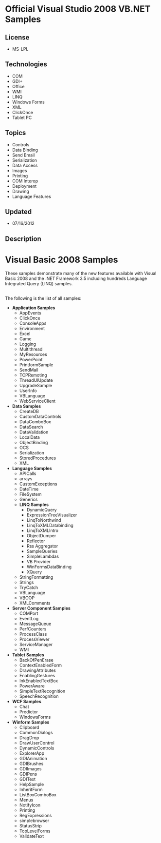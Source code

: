 # Official Visual Studio 2008 VB.NET Samples
## License
- MS-LPL
## Technologies
- COM
- GDI+
- Office
- WMI
- LINQ
- Windows Forms
- XML
- ClickOnce
- Tablet PC
## Topics
- Controls
- Data Binding
- Send Email
- Serialization
- Data Access
- Images
- Printing
- COM Interop
- Deployment
- Drawing
- Language Features
## Updated
- 07/16/2012
## Description

<h1><span class="externalLink">Visual Basic 2008 Samples</span></h1>
<p>These samples demonstrate many of the new features available with Visual Basic 2008 and the .NET Framework 3.5 including hundreds Language Integrated Query (LINQ) samples.</p>
<p><br>
The following is the list of all samples:</p>
<ul>
<li><strong>Application Samples</strong>
<ul>
<li>AppEvents </li><li>ClickOnce </li><li>ConsoleApps </li><li>Environment </li><li>Excel </li><li>Game </li><li>Logging </li><li>Multithread </li><li>MyResources </li><li>PowerPoint </li><li>PrintformSample </li><li>SendMail </li><li>TCPRemoting </li><li>ThreadUIUpdate </li><li>UpgradeSample </li><li>UserInfo </li><li>VBLanguage </li><li>WebServiceClient </li></ul>
</li><li><strong>Data Samples</strong>
<ul>
<li>CreateDB </li><li>CustomDataControls </li><li>DataComboBox </li><li>DataSearch </li><li>DataValidation </li><li>LocalData </li><li>ObjectBinding </li><li>OCS </li><li>Serialization </li><li>StoredProcedures </li><li>XML </li></ul>
</li><li><strong>Language Samples</strong>
<ul>
<li>APICalls </li><li>arrays </li><li>CustomExceptions </li><li>DateTime </li><li>FileSystem </li><li>Generics </li><li><strong>LINQ Samples</strong>
<ul>
<li>DynamicQuery </li><li>ExpressionTreeVisualizer </li><li>LinqToNorthwind </li><li>LinqToXMLDatabinding </li><li>LinqToXMLIntro </li><li>ObjectDumper </li><li>Reflector </li><li>Rss Aggregator </li><li>SampleQueries </li><li>SimpleLambdas </li><li>VB Provider </li><li>WinFormsDataBinding </li><li>XQuery </li></ul>
</li><li>StringFormatting </li><li>Strings </li><li>TryCatch </li><li>VBLanguage </li><li>VBOOP </li><li>XMLComments </li></ul>
</li><li><strong>Server Component Samples</strong>
<ul>
<li>COMPort </li><li>EventLog </li><li>MessageQueue </li><li>PerfCounters </li><li>ProcessClass </li><li>ProcessViewer </li><li>ServiceManager </li><li>WMI </li></ul>
</li><li><strong>Tablet Samples</strong>
<ul>
<li>BackOfPenErase </li><li>ContextEnabledForm </li><li>DrawingAttributes </li><li>EnablingGestures </li><li>InkEnabledTextBox </li><li>PowerAware </li><li>SimpleTextRecognition </li><li>SpeechRecognition </li></ul>
</li><li><strong>WCF Samples</strong>
<ul>
<li>Chat </li><li>Predictor </li><li>WindowsForms </li></ul>
</li><li><strong>Winform Samples</strong>
<ul>
<li>Clipboard </li><li>CommonDialogs </li><li>DragDrop </li><li>DrawUserControl </li><li>DynamicControls </li><li>ExplorerApp </li><li>GDIAnimation </li><li>GDIBrushes </li><li>GDIImages </li><li>GDIPens </li><li>GDIText </li><li>HelpSample </li><li>InheritForm </li><li>ListBoxComboBox </li><li>Menus </li><li>NotifyIcon </li><li>Printing </li><li>RegExpressions </li><li>simplebrowser </li><li>StatusStrip </li><li>TopLevelForms </li><li>ValidateText </li></ul>
</li></ul>
